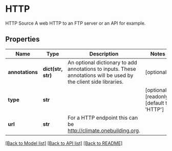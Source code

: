 # HTTP

HTTP Source  A web HTTP to an FTP server or an API for example.
## Properties
Name | Type | Description | Notes
------------ | ------------- | ------------- | -------------
**annotations** | **dict(str, str)** | An optional dictionary to add annotations to inputs. These annotations will be used by the client side libraries. | [optional] 
**type** | **str** |  | [optional] [readonly] [default to 'HTTP']
**url** | **str** | For a HTTP endpoint this can be http://climate.onebuilding.org. | 

[[Back to Model list]](../README.md#documentation-for-models) [[Back to API list]](../README.md#documentation-for-api-endpoints) [[Back to README]](../README.md)


